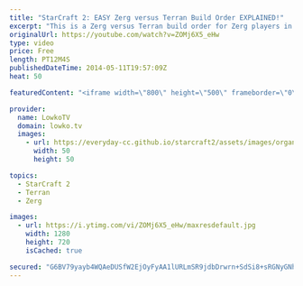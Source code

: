 ```yaml
---
title: "StarCraft 2: EASY Zerg versus Terran Build Order EXPLAINED!"
excerpt: "This is a Zerg versus Terran build order for Zerg players in StarCraft 2: Heart of the Swarm.  Instead of focusing on Zergling Baneling Mutalisk, this build focuses more on Roaches in the early and middle part of the game while transitioning into Ultralisks in the late part of the game. All the while"
originalUrl: https://youtube.com/watch?v=ZOMj6X5_eHw
type: video
price: Free
length: PT12M4S
publishedDateTime: 2014-05-11T19:57:09Z
heat: 50

featuredContent: "<iframe width=\"800\" height=\"500\" frameborder=\"0\" src=\"https://www.youtube.com/embed/ZOMj6X5_eHw\" allow=\"accelerometer; autoplay; encrypted-media; gyroscope; picture-in-picture\" allowfullscreen></iframe>"

provider:
  name: LowkoTV
  domain: lowko.tv
  images:
    - url: https://everyday-cc.github.io/starcraft2/assets/images/organizations/lowko.tv-50x50.jpg
      width: 50
      height: 50

topics:
  - StarCraft 2
  - Terran
  - Zerg

images:
  - url: https://i.ytimg.com/vi/ZOMj6X5_eHw/maxresdefault.jpg
    width: 1280
    height: 720
    isCached: true

secured: "G6BV79yayb4WQAeDUSfW2EjOyFyAA1lURLmSR9jdbDrwrn+SdSi8+sRGNyGNhtaInUtxHzwvz+8yd8bUJsPUoV5mMXXnZDzALcK9b6AgMnAexHW3GKvRUKkZ2ia3vbtsPDQXl3octDJkXszDShIc8WxFevRiggHqrpk05cpAVX0bJl8LrBRklHm9UTfwMqnWLXqTPgZMi6bw5rwFIwxlLE5IyKyzjt6td9LMHACWb0wuHYWafNJhzVRUl3tHP+GRjvMTJBhFr5EN0J3ArxMUmntGmJf7DBx18ZmRVg1VoFpH4QFDu3rRL/yJmPj1WFh9QUlH1YXFdDeafbm2rEe3Y7pg2wO1SKu9Zy9N62/bj/vMgsd0rBhL88g0ESRamtKgonBkgf8d81KfkX2S7nM5CQnW5awcseHdecoteRxC6ik=;9ZGDuk3GSR/JvDY6BVXQow=="
---
```


